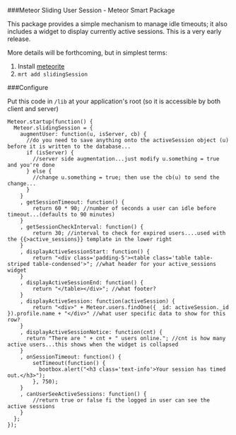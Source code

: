 ###Meteor Sliding User Session - Meteor Smart Package

This package provides a simple mechanism to manage idle timeouts; it also includes a widget to display currently active sessions. This is a very early release.

More details will be forthcoming, but in simplest terms:

1. Install [meteorite](https://github.com/oortcloud/meteorite)
2. `mrt add slidingSession`

###Configure

Put this code in `/lib` at your application's root (so it is accessible by both client and server)

    Meteor.startup(function() {
      Meteor.slidingSession = { 
        augmentUser: function(u, isServer, cb) {
          //do you need to save anything onto the activeSession object (u) before it is written to the database...
          if (isServer) {
            //server side augmentation...just modify u.something = true and you're done
          } else {
            //change u.something = true; then use the cb(u) to send the change...
          }
        }
        , getSessionTimeout: function() {
            return 60 * 90; //number of seconds a user can idle before timeout...(defaults to 90 minutes)
        }
        , getSessionCheckInterval: function() {
            return 30; //interval to check for expired users....used with the {{>active_sessions}} template in the lower right
        }
        , displayActiveSessionStart: function() {
            return "<div class='padding-5'><table class='table table-striped table-condensed'>"; //what header for your active_sessions widget
        }
        , displayActiveSessionEnd: function() {
            return "</table></div>"; //what footer?
        }
        , displayActiveSession: function(activeSession) {
            return "<div>" + Meteor.users.findOne({ _id: activeSession._id }).profile.name + "</div>" //what user specific data to show for this row?
        }
        , displayActiveSessionNotice: function(cnt) {
          return "There are " + cnt + " users online."; //cnt is how many active users...this shows when the widget is collapsed
        }
        , onSessionTimeout: function() {
            setTimeout(function() {
              bootbox.alert("<h3 class='text-info'>Your session has timed out.</h3>");
            }, 750);
        }
        , canUserSeeActiveSessions: function() {
            //return true or false fi the logged in user can see the active sessions
        }
      };
    });
